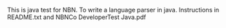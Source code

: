 This is java test for NBN. To write a language parser in java. Instructions in README.txt and NBNCo DeveloperTest Java.pdf
